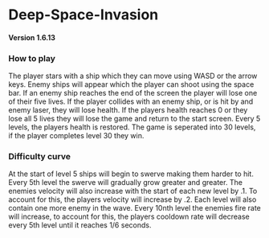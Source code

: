 # Deep-Space-Invasion

#### Version 1.6.13

### How to play
The player stars with a ship which they can move using WASD or the arrow keys.
Enemy ships will appear which the player can shoot using the space bar.
If an enemy ship reaches the end of the screen the player will lose one of their five lives.
If the player collides with an enemy ship, or is hit by and enemy laser, they will lose health.
If the players health reaches 0 or they lose all 5 lives they will lose the game and return to the start screen.
Every 5 levels, the players health is restored.
The game is seperated into 30 levels, if the player completes level 30 they win.

### Difficulty curve
At the start of level 5 ships will begin to swerve making them harder to hit. Every 5th level the swerve will gradually grow greater and greater. 
The enemies velocity will also increase with the start of each new level by .1. To account for this, the players velocity will increase by .2.
Each level will also contain one more enemy in the wave.
Every 10nth level the enemies fire rate will increase, to account for this, the players cooldown rate will decrease every 5th level until it reaches 1/6 seconds.
